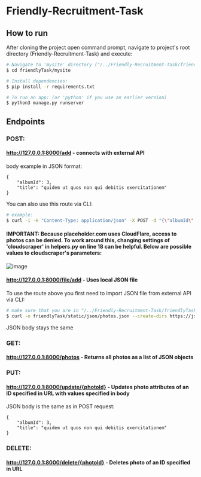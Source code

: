 # Friendly-Recruitment-Task

## How to run

After cloning the project open command prompt, navigate to project's root directory (Friendly-Recruitment-Task) and execute:

```bash
# Navigate to 'mysite' directory ("/../Friendly-Recruitment-Task/friendlyTask/mysite"):
$ cd friendlyTask/mysite

# Install dependencies:
$ pip install -r requirements.txt

# To run an app: (or 'python' if you use an earlier version)
$ python3 manage.py runserver 

```

## Endpoints

### POST:

#### http://127.0.0.1:8000/add - connects with external API

body example in JSON format:
```
{
    "albumId": 3,
    "title": "quidem ut quos non qui debitis exercitationem"
}
```

You can also use this route via CLI:

```bash
# example:
$ curl -i -H "Content-Type: application/json" -X POST -d "{\"albumId\": 3, \"title\": \"reiciendis et velit laborum recusandae\"}" http://127.0.0.1:8000/add

```

#### IMPORTANT: Because placeholder.com uses CloudFlare, access to photos can be denied. To work around this, changing settings of 'cloudscraper' in helpers.py on line 18 can be helpful. Below are possible values to cloudscraper's parameters:

![image](https://user-images.githubusercontent.com/78605465/198174928-07605555-a674-4244-bea6-6a1f01796a06.png)

#### http://127.0.0.1:8000/file/add - Uses local JSON file

To use the route above you first need to import JSON file from external API via CLI:

```bash
# make sure that you are in "/../Friendly-Recruitment-Task/friendlyTask/mysite" directory
$ curl -o friendlyTask/static/json/photos.json --create-dirs https://jsonplaceholder.typicode.com/photos

```
JSON body stays the same

### GET:

#### http://127.0.0.1:8000/photos - Returns all photos as a list of JSON objects


### PUT:

#### http://127.0.0.1:8000/update/{photoId} - Updates photo attributes of an ID specified in URL with values specified in body

JSON body is the same as in POST request:

```
{
    "albumId": 3,
    "title": "quidem ut quos non qui debitis exercitationem"
}
```


### DELETE:

#### http://127.0.0.1:8000/delete/{photoId} - Deletes photo of an ID specified in URL






